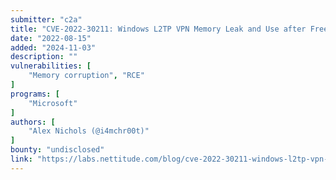 ```yaml
---
submitter: "c2a"
title: "CVE-2022-30211: Windows L2TP VPN Memory Leak and Use after Free Vulnerability"
date: "2022-08-15"
added: "2024-11-03"
description: ""
vulnerabilities: [
    "Memory corruption", "RCE"
]
programs: [
    "Microsoft"
]
authors: [
    "Alex Nichols (@i4mchr00t)"
]
bounty: "undisclosed"
link: "https://labs.nettitude.com/blog/cve-2022-30211-windows-l2tp-vpn-memory-leak-and-use-after-free-vulnerability/"
---
```




